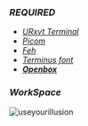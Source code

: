### _REQUIRED_
- _[URxvt Terminal](https://wiki.archlinux.org/title/rxvt-unicode)_
- _[Picom](https://github.com/ibhagwan/picom-ibhagwan-git])_
- _[Feh](https://feh.finalrewind.org/)_
- _[Terminus font](https://aur.archlinux.org/packages/terminus-font-ttf/)_
- _**[Openbox](http://openbox.org/wiki/Main_Page)**_

### _WorkSpace_
![useyourillusion](https://user-images.githubusercontent.com/81292558/132156475-64dcc66b-353e-4ca3-810d-5c90bc832a4b.png)
